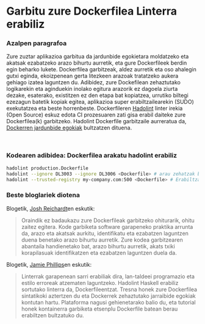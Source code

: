 # Garbitu zure Dockerfilea Linterra erabiliz

### Azalpen paragrafoa

Zure zuztar aplikazioa garbitua da jardunbide egokietara moldatzeko eta akatsak ezabatzeko arazo bihurtu aurretik, eta gure Dockerfileek berdin egin beharko lukete. Dockerfilea garbitzeak, aldez aurretik eta oso ahalegin gutxi eginda, ekoizpenean gerta litezkeen arazoak tratatzeko aukera gehiago izatea laguntzen du. Adibidez, zure Dockefilean zehaztutako logikarekin eta aginduekin inolako egitura arazorik ez dagoela ziurta dezake, esaterako, existitzen ez den etapa bat kopiatzea, urrutiko biltegi ezezagun batetik kopiak egitea, aplikazioa super erabiltzailearekin (SUDO) exekutatzea eta beste horrenbeste. Dockerfileren [Hadolint](https://github.com/hadolint/hadolint) linter irekia (Open Source) eskuz edota CI prozesuaren zati gisa erabil daiteke zure Dockerfilea(k) garbitzeko. Hadolint Dockerfile garbitzaile aurreratua da, [Dockerren jardunbide egokiak](https://docs.docker.com/develop/develop-images/dockerfile_best-practices/) bultzatzen dituena.


<br/>

### Kodearen adibidea: Dockerfilea arakatu hadolint erabiliz

```bash
hadolint production.Dockerfile
hadolint --ignore DL3003 --ignore DL3006 <Dockerfile> # arau zehatzak burutu
hadolint --trusted-registry my-company.com:500 <Dockerfile> # Erabiltzailea jakinarazi irudi fidaezinak erabiltzeagatik
```

### Beste bloglariek diotena

Blogetik, [Josh Reichardt](https://thepracticalsysadmin.com/lint-your-dockerfiles-with-hadolint/)en eskutik:
> Oraindik ez badaukazu zure Dockerfileak garbitzeko ohiturarik, ohitu zaitez egitera. Kode garbiketa software garapeneko praktika arrunta da, arazo eta akatsak aurkitu, identifikatu eta ezabatzen laguntzen duena benetako arazo bihurtu aurretik. Zure kodea garbitzearen abantaila handienetako bat, arazo bihurtu aurretik, akats txiki korapilasuak identifikatzen eta ezabatzen laguntzen duela da.

Blogetik, [Jamie Phillips](https://www.phillipsj.net/posts/hadolint-linting-your-dockerfile/)en eskutik:
> Linterrak garapenean sarri erabiliak dira, lan-taldeei programazio eta estilo erroreak atzematen laguntzeko. Hadolint Haskell erabiliz sortutako linterra da, Dockerfileentzat. Tresna honek zure Dockerfilea sintatikoki aztertzen du eta Dockerrek zehaztutako jarraibide egokiak kontutan hartu. Plataforma nagusi gehienetarako balio du, eta tutorial honek kontainerra garbiketa etsenplu Dockerfile batean berau erabiltzen bultzatuko du.
<br/>
